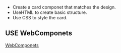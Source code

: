 - Create a card componet that matches the design.
- UseHTML to create basic structure.
- Use CSS to style the card.
## USE WebComponets
[WebComponets](https://developer.mozilla.org/en-US/docs/Web/API/Web_components) 
